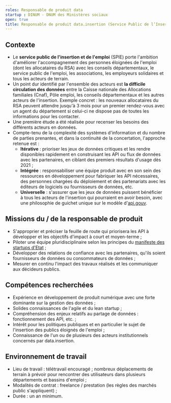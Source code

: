 ```yaml
---
roles: Responsable de produit data 
startup : DINUM - DNUM des Ministères sociaux 
open: true
title: Responsable de produit data.insertion (Service Public de l’Insertion et de l’Emploi)
---
```


## Contexte
- Le **service public de l'insertion et de l'emploi** (SPIE) porte l'ambition d'améliorer l'accompagnement des personnes éloignées de l'emploi (dont les allocataires du RSA) avec les conseils départementaux, le service public de l'emploi, les associations, les employeurs solidaires et tous les acteurs de terrain.
- Un point dur identifié par l'ensemble des acteurs est **la difficile circulation des données** entre la Caisse nationale des Allocations familiales (Cnaf), Pôle emploi, les conseils départementaux et les autres acteurs de l'insertion. Exemple concret : les nouveaux allocataires du RSA peuvent attendre jusqu'à 3 mois pour un premier rendez-vous avec un agent du département si celui-ci ne dispose pas de toutes les informations pour les contacter. 
- Une première étude a été réalisée pour recenser les besoins des différents acteurs en données. 
- Compte-tenu de la complexité des systèmes d'information et du nombre de parties prenantes, et dans la continuité de la concertation, l'approche retenue est : 
    - **Itérative** : prioriser les jeux de données critiques et les rendre disponibles rapidement en construisant les API ou flux de données avec les partenaires, en ciblant des premiers résultats d'usage dès 2021 ; 
    - **Intégrée** : responsabiliser une équipe produit avec en son sein des ressources en développement pour fabriquer les API nécessaires, des personnes chargées du déploiement et des partenariats avec les éditeurs de logiciels ou fournisseurs de données, etc. 
    - **Universelle** : s'assurer que les jeux de données puissent bénéficier à tous les acteurs de l'insertion qui pourraient en avoir besoin, avec une philosophie de guichet unique sur le modèle d'[api.gouv](https://api.gouv.fr/). 

## Missions du / de  la responsable de produit 
- S'approprier et préciser la feuille de route qui priorisera les API à développer et les objectifs d'impact à court et moyen-terme ;
- Piloter une équipe pluridisciplinaire selon les principes du [manifeste des startups d'Etat](https://beta.gouv.fr/approche/manifeste) ;
- Développer des relations de confiance avec les partenaires, qu'ils soient fournisseurs de données ou consommateurs de données ; 
- Mesurer en continu l'impact des travaux réalisés et les communiquer aux décideurs publics. 

## Compétences recherchées     
- Expérience en développement de produit numérique avec une forte dominante sur la gestion des données ; 
- Solides connaissances de l'agile et du lean startup ;
- Compréhension des enjeux relatifs au partage de données : fonctionnement des API, etc. ;
- Intérêt pour les politiques publiques et en particulier le sujet de l'insertion des publics éloignés de l'emploi ;
- Connaissance de l'un ou de plusieurs des acteurs institutionnels concernés par data.insertion.

## Environnement de travail   
 - Lieu de travail : télétravail encouragé ; nombreux déplacements de terrain à prévoir pour rencontrer des utilisateurs dans plusieurs départements et bassins d'emploi ;
 - Modalités de contrat : freelance / prestation (les règles des marchés public s'appliquent) ; 
 - Durée : un an minimum.     

